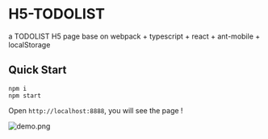 # H5-TODOLIST
a TODOLIST H5 page base on webpack + typescript + react + ant-mobile + localStorage

## Quick Start

```
npm i
npm start
```
Open `http://localhost:8888`, you will see the page !

![demo.png](https://marpts.github.io/H5-TODOLIST/src/static/demo.png)
